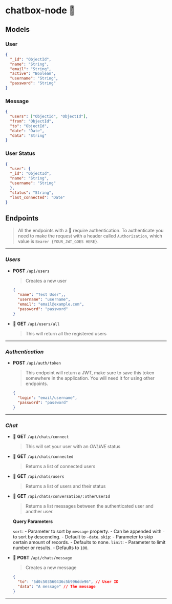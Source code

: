 # chatbox-node 🚀

## **Models**

### User

  ```json
  {
    "_id": "ObjectId",
    "name": "String",
    "email": "String",
    "active": "Boolean",
    "username": "String",
    "password": "String"
  }
  ```
  
### Message

  ```json
  {
    "users": ["ObjectId", "ObjectId"],
    "from": "ObjectId",
    "to": "ObjectId",
    "date": "Date",
    "data": "String"
  }
  ```
  
### User Status

  ```json
  {
    "user": {
    "_id": "ObjectId",
    "name": "String",
    "username": "String"
    },
    "status": "String",
    "last_connected": "Date"
  }
  ```

## **Endpoints**

> All the endpoints with a 🔐 require authentication. To authenticate you need to make the request with a header called `Authorization`, which value is `Bearer {YOUR_JWT_GOES HERE}`.

---

### _Users_

- **POST** `/api/users`

  > Creates a new user

  ```json
  {
    "name": "Test User",,
    "username": "username",
    "email": "email@example.com",
    "password": "password"
  }
  ```

- 🔐 **GET** `/api/users/all`
  > This will return all the registered users

---

### _Authentication_

- **POST** `/api/auth/token`

  > This endpoint will return a JWT, make sure to save this token somewhere in the application. You will need it for using other endpoints.

  ```json
  {
    "login": "email/username",
    "password": "password"
  }
  ```

---

### _Chat_

- 🔐 **GET** `/api/chats/connect`

  > This will set your user with an _ONLINE_ status

- 🔐 **GET** `/api/chats/connected`

  > Returns a list of connected users

- 🔐 **GET** `/api/chats/users`

  > Returns a list of users and their status
  
- 🔐 **GET** `/api/chats/conversation/:otherUserId`

  > Returns a list messages between the authenticated user and another user.
  
  **Query Parameters**
      
  `sort`: 
      - Parameter to sort by `message` property.
      - Can be appended with `-` to sort by descending.
      - Default to `-date`.
  `skip`:
      - Parameter to skip certain amount of records.
      - Defaults to none.
  `limit`:
      - Parameter to limit number or results.
      - Defaults to `100`.

- 🔐 **POST** `/api/chats/message`
  > Creates a new message
  ```json
  {
    "to": "5d0c503560436c5b996dde96", // User ID
    "data": "A message" // The message
  }
  ```

---
